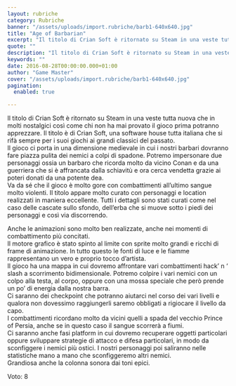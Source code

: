 ```yaml
---
layout: rubriche
category: Rubriche
banner: "/assets/uploads/import.rubriche/barb1-640x640.jpg"
title: "Age of Barbarian"
excerpt: "Il titolo di Crian Soft è ritornato su Steam in una veste tutta nuova che in molti nostalgici così come chi non ha mai provato il gioco prima potranno apprezzare. Il titolo è di Crian Soft, una software house tutta italiana che si rifà sempre per i suoi giochi ai grandi classici del passato. Il [&hellip"
quote: ""
description: "Il titolo di Crian Soft è ritornato su Steam in una veste tutta nuova che in molti nostalgici così come chi non ha mai provato il gioco prima potranno apprezzare. Il titolo è di Crian Soft, una software house tutta italiana che si rifà sempre per i suoi giochi ai grandi classici del passato. Il [&hellip"
keywords: ""
date: 2016-08-28T00:00:00.000+01:00
author: "Game Master"
cover: "/assets/uploads/import.rubriche/barb1-640x640.jpg"
pagination:
  enabled: true

---
```


  
Il titolo di Crian Soft è ritornato su Steam in una veste tutta nuova che in molti nostalgici così come chi non ha mai provato il gioco prima potranno apprezzare. Il titolo è di Crian Soft, una software house tutta italiana che si rifà sempre per i suoi giochi ai grandi classici del passato.  
Il gioco ci porta in una dimensione medievale in cui i nostri barbari dovranno fare piazza pulita dei nemici a colpi di spadone. Potremo impersonare due personaggi ossia un barbaro che ricorda molto da vicino Conan e da una guerriera che si è affrancata dalla schiavitù e ora cerca vendetta grazie ai poteri donati da una potente dea.  
Va da sé che il gioco è molto gore con combattimenti all’ultimo sangue molto violenti. Il titolo appare molto curato con personaggi e location realizzati in maniera eccellente. Tutti i dettagli sono stati curati come nel caso delle cascate sullo sfondo, dell’erba che si muove sotto i piedi dei personaggi e così via discorrendo.

Anche le animazioni sono molto ben realizzate, anche nei momenti di combattimento più concitati.  
Il motore grafico è stato spinto al limite con sprite molto grandi e ricchi di frame di animazione. In tutto questo le fonti di luce e le fiamme rappresentano un vero e proprio tocco d’artista.  
Il gioco ha una mappa in cui dovremo affrontare vari combattimenti hack’ n ‘ slash a scorrimento bidimensionale. Potremo colpire i vari nemici con un colpo alla testa, al corpo, oppure con una mossa speciale che però prende un po’ di energia dalla nostra barra.  
Ci saranno dei checkpoint che potranno aiutarci nel corso dei vari livelli e qualora non dovessimo raggiungerli saremo obbligati a rigiocare il livello da capo.  
I combattimenti ricordano molto da vicini quelli a spada del vecchio Prince of Persia, anche se in questo caso il sangue scorrerà a fiumi.  
Ci saranno anche fasi platform in cui dovremo recuperare oggetti particolari oppure sviluppare strategie di attacco e difesa particolari, in modo da sconfiggere i nemici più ostici. I nostri personaggi poi saliranno nelle statistiche mano a mano che sconfiggeremo altri nemici.  
Grandiosa anche la colonna sonora dai toni epici.

Voto: 8